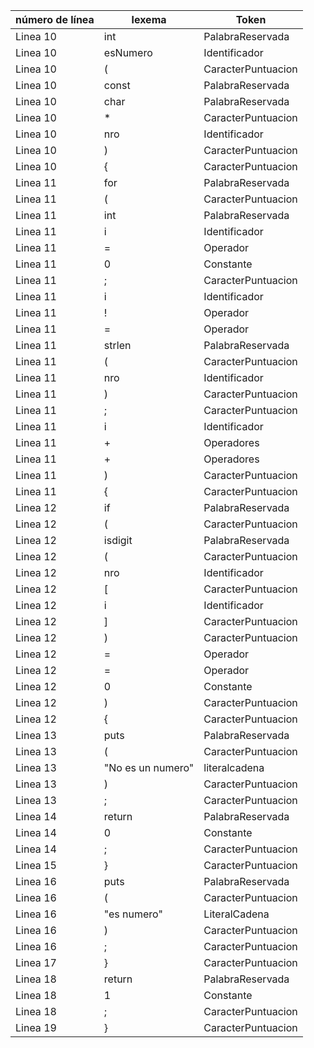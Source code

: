 | número de línea | lexema           | Token             |
|-----------------|------------------|-------------------|
| Linea 10        | int              | PalabraReservada  |
| Linea 10        | esNumero         | Identificador     |
| Linea 10        | (                | CaracterPuntuacion|
| Linea 10        | const            | PalabraReservada  |
| Linea 10        | char             | PalabraReservada  |
| Linea 10        |  *               | CaracterPuntuacion|
| Linea 10        | nro              | Identificador     |
| Linea 10        | )                | CaracterPuntuacion|
| Linea 10        | {                | CaracterPuntuacion|
| Linea 11        | for              | PalabraReservada  |
| Linea 11        | (                | CaracterPuntuacion|
| Linea 11        | int              | PalabraReservada  |
| Linea 11        | i                | Identificador     |
| Linea 11        | =                | Operador          |
| Linea 11        | 0                | Constante         |
| Linea 11        | ;                | CaracterPuntuacion|
| Linea 11        | i                | Identificador     |
| Linea 11        | !                | Operador          |
| Linea 11        | =                | Operador          |
| Linea 11        | strlen           | PalabraReservada  |
| Linea 11        | (                | CaracterPuntuacion|
| Linea 11        | nro              | Identificador     |
| Linea 11        | )                | CaracterPuntuacion|
| Linea 11        | ;                | CaracterPuntuacion|
| Linea 11        | i                | Identificador     |
| Linea 11        | +                | Operadores        |
| Linea 11        | +                | Operadores        |
| Linea 11        | )                | CaracterPuntuacion|
| Linea 11        | {                | CaracterPuntuacion|
| Linea 12        | if               | PalabraReservada  |
| Linea 12        | (                | CaracterPuntuacion|
| Linea 12        | isdigit          | PalabraReservada  |
| Linea 12        | (                | CaracterPuntuacion|
| Linea 12        | nro              | Identificador     |
| Linea 12        | [                | CaracterPuntuacion|
| Linea 12        | i                | Identificador     |
| Linea 12        | ]                | CaracterPuntuacion|
| Linea 12        | )                | CaracterPuntuacion|
| Linea 12        | =                | Operador          |
| Linea 12        | =                | Operador          |
| Linea 12        | 0                | Constante         |
| Linea 12        | )                | CaracterPuntuacion|
| Linea 12        | {                | CaracterPuntuacion|
| Linea 13        | puts             | PalabraReservada  |
| Linea 13        | (                | CaracterPuntuacion|
| Linea 13        | "No es un numero"| literalcadena     |
| Linea 13        | )                | CaracterPuntuacion|
| Linea 13        | ;                | CaracterPuntuacion|
| Linea 14        | return           | PalabraReservada  |
| Linea 14        | 0                | Constante         |
| Linea 14        | ;                | CaracterPuntuacion|
| Linea 15        | }                | CaracterPuntuacion|
| Linea 16        | puts             | PalabraReservada  |
| Linea 16        | (                | CaracterPuntuacion|
| Linea 16        | "es numero"      | LiteralCadena     |
| Linea 16        | )                | CaracterPuntuacion|
| Linea 16        | ;                | CaracterPuntuacion|
| Linea 17        | }                | CaracterPuntuacion|
| Linea 18        | return           | PalabraReservada  |
| Linea 18        | 1                | Constante         |
| Linea 18        | ;                | CaracterPuntuacion|
| Linea 19        | }                | CaracterPuntuacion|